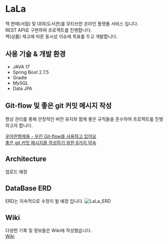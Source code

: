 # LaLa
책 판매(서점) 및 대여(도서관)를 모티브한 온라인 플랫폼 서비스 입니다. <br>
REST API로 구현하여 프로젝트를 진행합니다. <br>
책(상품) 재고에 따른 동시성 이슈에 목표를 두고 개발합니다. <br>

## 사용 기술 & 개발 환경
- JAVA 17
- Spring Boot 2.7.5
- Gradle
- MySQL
- Data JPA

## Git-flow 및 좋은 git 커밋 메시지 작성
형상 관리를 통해 안정적인 버전 유지와 함께 좋은 규칙들을 준수하여 프로젝트를 진행하고자 합니다. <br>

[우아한형제들 - 우린 Git-flow를 사용하고 있어요](https://techblog.woowahan.com/2553/)
<br>
[좋은 git 커밋 메시지를 작성하기 위한 8가지 약속](https://djkeh.github.io/articles/How-to-write-a-git-commit-message-kor/)

## Architecture
업로드 예정

## DataBase ERD
ERD는 지속적으로 수정이 될 예정 입니다.
![LaLa_ERD](https://user-images.githubusercontent.com/60464237/201042692-0011f13b-6e41-4e37-9afb-14cf33778c2d.png)

## Wiki
다양한 기록 및 정보들은 Wiki에 작성했습니다. <br>
[Wiki](https://github.com/E-TF/LaLa/wiki)
